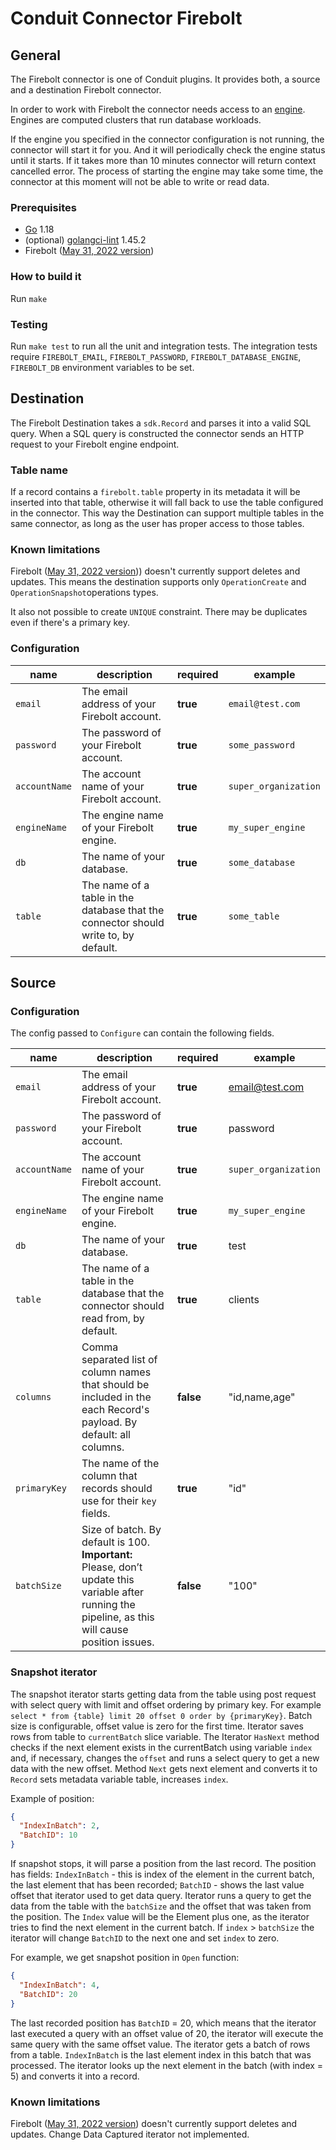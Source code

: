 # Conduit Connector Firebolt

## General

The Firebolt connector is one of Conduit plugins. It provides both, a source and a destination Firebolt connector.

In order to work with Firebolt the connector needs access to an [engine](https://docs.firebolt.io/working-with-engines/).
Engines are computed clusters that run database workloads.

If the engine you specified in the connector configuration is not running, the connector will start it for you.
And it will periodically check the engine status until it starts. If it takes more than 10 minutes connector will return
context cancelled error.
The process of starting the engine may take some time, the connector at this moment will not be able to write or read data.

### Prerequisites

- [Go](https://go.dev/) 1.18
- (optional) [golangci-lint](https://github.com/golangci/golangci-lint) 1.45.2
- Firebolt ([May 31, 2022 version](https://docs.firebolt.io/general-reference/release-notes-archive.html#may-31-2022))

### How to build it

Run `make`

### Testing

Run `make test` to run all the unit and integration tests. The integration tests require `FIREBOLT_EMAIL`, `FIREBOLT_PASSWORD`, `FIREBOLT_DATABASE_ENGINE`, `FIREBOLT_DB` environment variables to be set.

## Destination

The Firebolt Destination takes a `sdk.Record` and parses it into a valid SQL query. 
When a SQL query is constructed the connector sends an HTTP request to your Firebolt engine endpoint.

### Table name

If a record contains a `firebolt.table` property in its metadata it will be inserted into that table,
otherwise it will fall back to use the table configured in the connector.
This way the Destination can support multiple tables in the same connector, as long as the user has proper access to those tables.

### Known limitations

Firebolt ([May 31, 2022 version](https://docs.firebolt.io/general-reference/release-notes-archive.html#may-31-2022))) doesn't 
currently support deletes and updates.
This means the destination supports only `OperationCreate` and `OperationSnapshot`operations types. 


It also not possible to create `UNIQUE` constraint. There may be duplicates even if there's a primary key. 

### Configuration

| name          | description                                                                         | required | example              |
| ------------- | ----------------------------------------------------------------------------------- | -------- | -------------------- |
| `email`       | The email address of your Firebolt account.                                         | **true** | `email@test.com`     |
| `password`    | The password of your Firebolt account.                                              | **true** | `some_password`      |
| `accountName` | The account name of your Firebolt account.                                          | **true** | `super_organization` |
| `engineName`  | The engine name of your Firebolt engine.                                            | **true** | `my_super_engine`    |
| `db`          | The name of your database.                                                          | **true** | `some_database`      |
| `table`       | The name of a table in the database that the connector should write to, by default. | **true** | `some_table`         |

## Source

### Configuration

The config passed to `Configure` can contain the following fields.

| name             | description                                                                                                                                           | required  | example              |
| ---------------- |-------------------------------------------------------------------------------------------------------------------------------------------------------| --------- | -------------------- |
| `email`          | The email address of your Firebolt account.                                                                                                           | **true**  | email@test.com       |
| `password`       | The password of your Firebolt account.                                                                                                                | **true**  | password             |
| `accountName`    | The account name of your Firebolt account.                                                                                                            | **true**  | `super_organization` |
| `engineName`     | The engine name of your Firebolt engine.                                                                                                              | **true**  | `my_super_engine`    |
| `db`             | The name of your database.                                                                                                                            | **true**  | test                 |
| `table`          | The name of a table in the database that the connector should read from, by default.                                                                  | **true**  | clients              |
| `columns`        | Comma separated list of column names that should be included in the each Record's payload. By default: all columns.                                   | **false** | "id,name,age"        |
| `primaryKey`     | The name of the column that records should use for their `key` fields.                                                                                          | **true**  | "id"                 |
| `batchSize`      | Size of batch. By default is 100. <b>Important:</b> Please, don’t update this variable after running the pipeline, as this will cause position issues. | **false** | "100"                |

### Snapshot iterator

The snapshot iterator starts getting data from the table using post request with select query with limit and offset 
ordering by primary key.
For example `select * from {table} limit 20 offset 0 order by {primaryKey}`. Batch size
is configurable, offset value is zero for the first time. Iterator saves rows from table to `currentBatch` slice variable.
The Iterator `HasNext` method checks if the next element exists in the currentBatch using variable `index` and,
if necessary, changes the `offset` and runs a select query to get a new data with the new offset. Method `Next`
gets next element and converts it to `Record` sets metadata variable table, increases `index`.

Example of position:

```json
{
  "IndexInBatch": 2,
  "BatchID": 10
}
```

If snapshot stops, it will parse a position from the last record. The position has fields: `IndexInBatch` -
this is index of the element in the current batch, the last element that has been recorded; `BatchID` -
shows the last value offset that iterator used to get data query. Iterator runs a query to get the data
from the table with the `batchSize` and the offset that was taken from the position. The `Index` value will be
the Element plus one, as the iterator tries to find the next element in the current batch. If `index` > `batchSize`
the iterator will change `BatchID` to the next one and set `index` to zero.

For example, we get snapshot position in `Open` function:

```json
{
  "IndexInBatch": 4,
  "BatchID": 20
}
```

The last recorded position has `BatchID` = 20, which means that the iterator last executed a query with an
offset value of 20, the iterator will execute the same query with the same offset value.
The iterator gets a batch of rows from a table. `IndexInBatch` is the last element index in
this batch that was processed. The iterator looks up the next element in the batch (with index = 5)
and converts it into a record.

### Known limitations

Firebolt ([May 31, 2022 version](https://docs.firebolt.io/general-reference/release-notes-archive.html#may-31-2022)) doesn't
currently support deletes and updates. Change Data Captured iterator not implemented.

